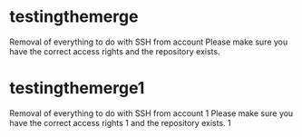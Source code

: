 # testingthemerge
Removal of everything to do with SSH from account
Please make sure you have the correct access rights
and the repository exists.


# testingthemerge1
Removal of everything to do with SSH from account 1
Please make sure you have the correct access rights 1
and the repository exists.  1
